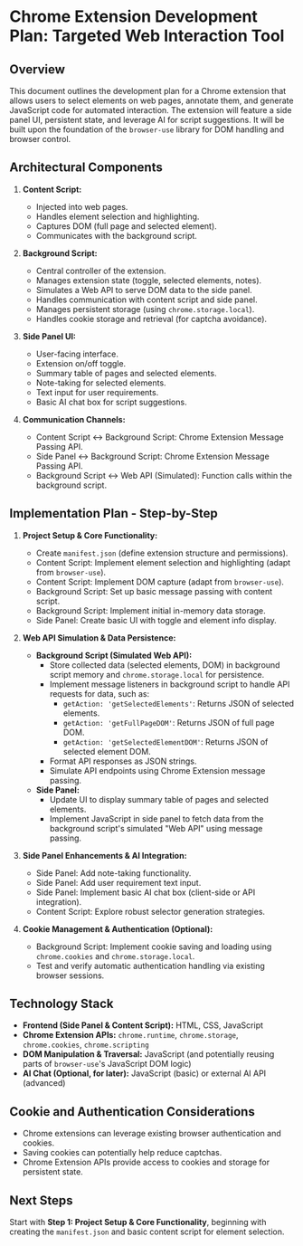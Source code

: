 # Chrome Extension Development Plan: Targeted Web Interaction Tool

## Overview

This document outlines the development plan for a Chrome extension that allows users to select elements on web pages, annotate them, and generate JavaScript code for automated interaction. The extension will feature a side panel UI, persistent state, and leverage AI for script suggestions. It will be built upon the foundation of the `browser-use` library for DOM handling and browser control.

## Architectural Components

1.  **Content Script:**

    - Injected into web pages.
    - Handles element selection and highlighting.
    - Captures DOM (full page and selected element).
    - Communicates with the background script.

2.  **Background Script:**

    - Central controller of the extension.
    - Manages extension state (toggle, selected elements, notes).
    - Simulates a Web API to serve DOM data to the side panel.
    - Handles communication with content script and side panel.
    - Manages persistent storage (using `chrome.storage.local`).
    - Handles cookie storage and retrieval (for captcha avoidance).

3.  **Side Panel UI:**

    - User-facing interface.
    - Extension on/off toggle.
    - Summary table of pages and selected elements.
    - Note-taking for selected elements.
    - Text input for user requirements.
    - Basic AI chat box for script suggestions.

4.  **Communication Channels:**
    - Content Script <-> Background Script: Chrome Extension Message Passing API.
    - Side Panel <-> Background Script: Chrome Extension Message Passing API.
    - Background Script <-> Web API (Simulated): Function calls within the background script.

## Implementation Plan - Step-by-Step

1.  **Project Setup & Core Functionality:**

    - Create `manifest.json` (define extension structure and permissions).
    - Content Script: Implement element selection and highlighting (adapt from `browser-use`).
    - Content Script: Implement DOM capture (adapt from `browser-use`).
    - Background Script: Set up basic message passing with content script.
    - Background Script: Implement initial in-memory data storage.
    - Side Panel: Create basic UI with toggle and element info display.

2.  **Web API Simulation & Data Persistence:**

    - **Background Script (Simulated Web API):**
      - Store collected data (selected elements, DOM) in background script memory and `chrome.storage.local` for persistence.
      - Implement message listeners in background script to handle API requests for data, such as:
        - `getAction: 'getSelectedElements'`: Returns JSON of selected elements.
        - `getAction: 'getFullPageDOM'`: Returns JSON of full page DOM.
        - `getAction: 'getSelectedElementDOM'`: Returns JSON of selected element DOM.
      - Format API responses as JSON strings.
      - Simulate API endpoints using Chrome Extension message passing.
    - **Side Panel:**
      - Update UI to display summary table of pages and selected elements.
      - Implement JavaScript in side panel to fetch data from the background script's simulated "Web API" using message passing.

3.  **Side Panel Enhancements & AI Integration:**

    - Side Panel: Add note-taking functionality.
    - Side Panel: Add user requirement text input.
    - Side Panel: Implement basic AI chat box (client-side or API integration).
    - Content Script: Explore robust selector generation strategies.

4.  **Cookie Management & Authentication (Optional):**
    - Background Script: Implement cookie saving and loading using `chrome.cookies` and `chrome.storage.local`.
    - Test and verify automatic authentication handling via existing browser sessions.

## Technology Stack

- **Frontend (Side Panel & Content Script):** HTML, CSS, JavaScript
- **Chrome Extension APIs:** `chrome.runtime`, `chrome.storage`, `chrome.cookies`, `chrome.scripting`
- **DOM Manipulation & Traversal:** JavaScript (and potentially reusing parts of `browser-use`'s JavaScript DOM logic)
- **AI Chat (Optional, for later):** JavaScript (basic) or external AI API (advanced)

## Cookie and Authentication Considerations

- Chrome extensions can leverage existing browser authentication and cookies.
- Saving cookies can potentially help reduce captchas.
- Chrome Extension APIs provide access to cookies and storage for persistent state.

## Next Steps

Start with **Step 1: Project Setup & Core Functionality**, beginning with creating the `manifest.json` and basic content script for element selection.
